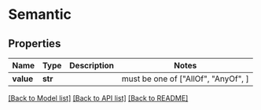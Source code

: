 # Semantic


## Properties
Name | Type | Description | Notes
------------ | ------------- | ------------- | -------------
**value** | **str** |  |  must be one of ["AllOf", "AnyOf", ]

[[Back to Model list]](../README.md#documentation-for-models) [[Back to API list]](../README.md#documentation-for-api-endpoints) [[Back to README]](../README.md)


